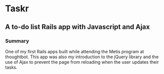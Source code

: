 # Taskr
## A to-do list Rails app with Javascript and Ajax

### Summary

One of my first Rails apps built while attending the Metis program at thoughtbot.  This app was also my introduction to the jQuery library and the use of Ajax to prevent the page from reloading when the user updates their tasks.
